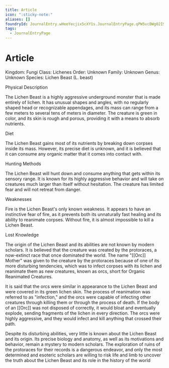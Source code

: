 ```yaml
---
title: Article
icon: ":sticky-note:"
aliases: []
foundryId: JournalEntry.wHeeYecjix5cXY1s.JournalEntryPage.qPW5vcBWg02ISlSJ
tags:
  - JournalEntryPage
---
```


# Article
Kingdom: Fungi Class: Lichenes Order: Unknown Family: Unknown Genus: Unknown Species: Lichen Beast (L. beast)

Physical Description

The Lichen Beast is a highly aggressive underground monster that is made entirely of lichen. It has unusual shapes and angles, with no regularly shaped head or recognizable appendages, and its mass can range from a few meters to several tens of meters in diameter. The creature is green in color, and its skin is rough and porous, providing it with a means to absorb nutrients.

Diet

The Lichen Beast gains most of its nutrients by breaking down corpses inside its mass. However, its precise diet is unknown, and it is believed that it can consume any organic matter that it comes into contact with.

Hunting Methods

The Lichen Beast will hunt down and consume anything that gets within its sensory range. It is known for its highly aggressive behavior and will take on creatures much larger than itself without hesitation. The creature has limited fear and will not retreat from danger.

Weaknesses

Fire is the Lichen Beast's only known weakness. It appears to have an instinctive fear of fire, as it prevents both its unnaturally fast healing and its ability to reanimate corpses. Without fire, it is almost impossible to kill a Lichen Beast.

Lost Knowledge

The origin of the Lichen Beast and its abilities are not known by modern scholars. It is believed that the creature was created by the protoraces, a now-extinct race that once dominated the world. The name "[[Orc]] Mother" was given to the creature by the protoraces because of one of its more disturbing tendencies, which was to infect corpses with its lichen and reanimate them as new creatures, known as orcs, short for Organic Reanimated Creatures.

It is said that the orcs were similar in appearance to the Lichen Beast and were covered in its green lichen skin. The process of reanimation was referred to as "infection," and the orcs were capable of infecting other creatures through killing them or through the process of death. If the body of an [[Orc]] was not disposed of correctly, it would bloat and eventually explode, sending fragments of the lichen in every direction. The orcs were highly aggressive, and they would infect and kill anything that crossed their path.

Despite its disturbing abilities, very little is known about the Lichen Beast and its origin. Its precise biology and anatomy, as well as its motivations and behavior, remain a mystery to modern scholars. The exploration of ruins of the protoraces for their records is a dangerous endeavor, and only the most determined and esoteric scholars are willing to risk life and limb to uncover the truth about the Lichen Beast and its role in the history of the world